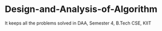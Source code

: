 # Design-and-Analysis-of-Algorithm
It keeps all the problems solved in DAA, Semester 4, B.Tech CSE, KIIT
